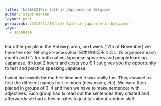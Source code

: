 ```yaml
---
title: 'Let&#8217;s talk in Japanese in Belgium'
author: Steve Hansen
layout: post
permalink: /2012/11/10/lets-talk-in-japanese-in-belgium/
tags:
  - Japanese
---
```

For other people in the Antwerp area, next week (17th of November) we have the next Nihongo Hanasoukai (日本語を話そう会). It&#8217;s organised each month and it&#8217;s for both native Japanese speakers and people learning Japanese. It&#8217;s just 2 hours and costs you € 1 but gives you the opportunity to test and practice speaking Japanese.

I went last month for the first time and it was really fun. They showed us first the different names for the moon (new moon, etc). We were then placed in groups of 3-4 and then we have to make sentences with adjectives. Each group had to read out the sentences they created and afterwards we had a few minutes to just talk about random stuff.